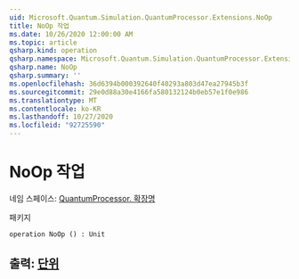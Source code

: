 ```yaml
---
uid: Microsoft.Quantum.Simulation.QuantumProcessor.Extensions.NoOp
title: NoOp 작업
ms.date: 10/26/2020 12:00:00 AM
ms.topic: article
qsharp.kind: operation
qsharp.namespace: Microsoft.Quantum.Simulation.QuantumProcessor.Extensions
qsharp.name: NoOp
qsharp.summary: ''
ms.openlocfilehash: 36d6394b000392640f40293a803d47ea27945b3f
ms.sourcegitcommit: 29e0d88a30e4166fa580132124b0eb57e1f0e986
ms.translationtype: MT
ms.contentlocale: ko-KR
ms.lasthandoff: 10/27/2020
ms.locfileid: "92725590"
---
```

# <a name="noop-operation"></a>NoOp 작업

네임 스페이스: [QuantumProcessor. 확장명](xref:Microsoft.Quantum.Simulation.QuantumProcessor.Extensions)

패키지 [](https://nuget.org/packages/)




```qsharp
operation NoOp () : Unit
```


## <a name="output--unit"></a>출력: [단위](xref:microsoft.quantum.lang-ref.unit)

